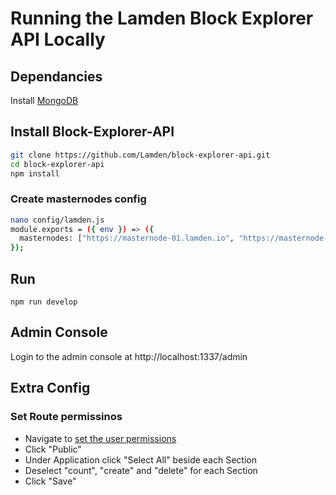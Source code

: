# Running the Lamden Block Explorer API Locally

## Dependancies
Install [MongoDB](https://www.mongodb.com/)


## Install Block-Explorer-API
``` bash
git clone https://github.com/Lamden/block-explorer-api.git
cd block-explorer-api
npm install

```

### Create masternodes config
```bash 
nano config/lamden.js
module.exports = ({ env }) => ({
  masternodes: ["https://masternode-01.lamden.io", "https://masternode-02.lamden.io"]
});

```

## Run
```
npm run develop
```

## Admin Console
Login to the admin console at http://localhost:1337/admin

## Extra Config

### Set Route permissinos
- Navigate to [set the user permissions](http://localhost:1337/admin/plugins/users-permissions/roles)
- Click "Public"
- Under Application click "Select All" beside each Section
- Deselect "count", "create" and "delete" for each Section
- Click "Save"
